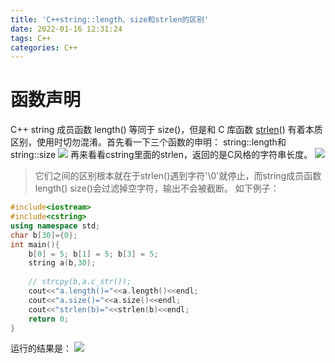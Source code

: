 ```yaml
---
title: 'C++string::length、size和strlen的区别'
date: 2022-01-16 12:31:24
tags: C++
categories: C++
---
```

# 函数声明
C++ string 成员函数 length() 等同于 size()，但是和 C 库函数 [strlen](https://so.csdn.net/so/search?q=strlen&spm=1001.2101.3001.7020)() 有着本质区别，使用时切勿混淆。首先看一下三个函数的申明：
string::length和string::size
![](https://img-blog.csdnimg.cn/426cef3a23e34987aef5881c5b63c0b3.png?x-oss-process=image/watermark,type_d3F5LXplbmhlaQ,shadow_50,text_Q1NETiBAajogKQ==,size_20,color_FFFFFF,t_70,g_se,x_16)
再来看看cstring里面的strlen，返回的是C风格的字符串长度。
![](https://img-blog.csdnimg.cn/66e9bbe7f9dd49b8b21f4ae8a4b26c0f.png)
>它们之间的区别根本就在于strlen()遇到字符'\0'就停止，而string成员函数length()   size()会过滤掉空字符，输出不会被截断。
如下例子：
```cpp
#include<iostream>
#include<cstring>
using namespace std;
char b[30]={0};
int main(){
    b[0] = 5; b[1] = 5; b[3] = 5;
    string a(b,30);
 
    // strcpy(b,a.c_str());
    cout<<"a.length()="<<a.length()<<endl;
    cout<<"a.size()="<<a.size()<<endl;
    cout<<"strlen(b)="<<strlen(b)<<endl;
    return 0;
}
```

运行的结果是：
![](https://img-blog.csdnimg.cn/39bb430e84f8407795f89077a8a34f29.png)
